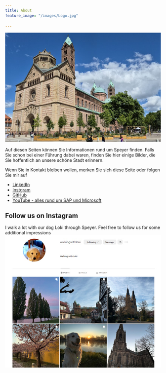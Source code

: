 ```yaml
---
title: About
feature_image: "/images/Logo.jpg"

---
```

![Speyer Dom](/images/Screenshot-2024-11-04-141820.png)

Auf diesen Seiten können Sie Informationen rund um Speyer finden. Falls Sie schon bei einer Führung dabei waren, finden Sie hier einige Bilder, die Sie hoffentlich an unsere schöne Stadt erinnern. 

Wenn Sie in Kontakt bleiben wollen, merken Sie sich diese Seite oder folgen Sie mir auf 
* [LinkedIn](https://de.linkedin.com/in/holger-bruchelt)
* [Instgram](https://www.instagram.com/walkingwithloki/)
* [GitHub](https://github.com/hobru)
* [YouTube - alles rund um SAP und Microsoft](https://youtube.com/SAPonAzure)

## Follow us on Instagram
I walk a lot with our dog Loki through Speyer. Feel free to follow us for some additional impressions  
[![Walking with Loki](/images/WalkingWithLoki.jpg)](https://www.instagram.com/walkingwithloki/)
